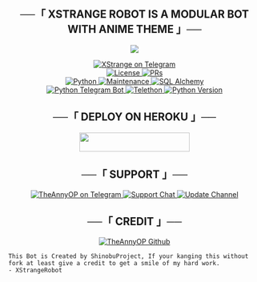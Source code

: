 <h2 align="center">
    ──「 XSTRANGE ROBOT IS A MODULAR BOT WITH ANIME THEME 」──
</h2>

<p align="center">
  <img src="https://telegra.ph/file/ac669f5736ec2d0ec8657.jpg">
</p>

<p align="center">
<a href="https://t.me/XStrangexbot"> <img src="https://img.shields.io/badge/XStrange-Robot-green?style=for-the-badge&logo=telegram" alt="XStrange on Telegram" /> </a></br>
<a href="https://github.com/aniruddha4141/XStrangeRobot/blob/master/LICENSE"> <img src="https://img.shields.io/badge/License-GPLv3-blueviolet?style=for-the-badge" alt="License" /> </a>
<a href="https://makeapullrequest.com"> <img src="https://img.shields.io/badge/PRs-Welcome-yellow?style=for-the-badge" alt="PRs" /></a></br>
<a href="https://www.python.org/"> <img src="https://img.shields.io/badge/Made%20With-Python-orange?style=for-the-badge&logo=python" alt="Python" /> </a>
<a href="https://GitHub.com/aniruddha4141/XStrangeRobot"> <img src="https://img.shields.io/badge/Maintained-No-lightgrey?style=for-the-badge" alt="Maintenance" /> </a>
<a href="https://docs.sqlalchemy.org/en/14/"> <img src="https://img.shields.io/badge/SQL%20Alchemy-1.4.29-green?style=for-the-badge" alt="SQL Alchemy" /> </a><br>
<a href="https://python-telegram-bot.org"> <img src="https://img.shields.io/badge/PTB-13.10-white?style=for-the-badge&logo=github" alt="Python Telegram Bot" /> </a>
<a href="https://docs.telethon.dev"> <img src="https://img.shields.io/badge/Telethon-1.23.0-red?style=for-the-badge&logo=github" alt="Telethon" /> </a>
<a href="https://docs.python.org"> <img src="https://img.shields.io/badge/Python-3.10.1-purple?style=for-the-badge&logo=python" alt="Python Version" /> </a>
</p>

<h2 align="center">
    ──「 DEPLOY ON HEROKU 」──
</h2>

<p align="center"><a href="https://heroku.com/deploy?template=https://github.com/aniruddha4141/XStrangeRobot"> <img src="https://img.shields.io/badge/Deploy%20To%20Heroku-purple?style=for-the-badge&logo=heroku" width="220" height="38.45"/></a></p>


<h2 align="center">
    ──「 SUPPORT 」──
</h2>

<p align="center">
<a href="https://t.me/aniruddha_414"> <img src="https://img.shields.io/badge/TheAnnyOP-User-green?style=for-the-badge&logo=telegram" alt="TheAnnyOP on Telegram" /> </a>
<a href="https://t.me/XStrangeSupport"> <img src="https://img.shields.io/badge/Support-Chat-green?style=for-the-badge&logo=telegram" alt="Support Chat" /> </a>
<a href="https://t.me/XstrangeUpdate"> <img src="https://img.shields.io/badge/Update-Channel-green?style=for-the-badge&logo=telegram" alt="Update Channel" /> </a>
</p>

<h2 align="center">
    ──「 CREDIT 」──
</h2>

<p align="center">
<a href="https://github.com/aniruddha4141"> <img src="https://img.shields.io/badge/aniruddha4141-Github-magenta?style=for-the-badge&logo=github" alt="TheAnnyOP Github" /> </a>
</p>

```
This Bot is Created by ShinobuProject, If your kanging this without fork at least give a credit to get a smile of my hard work.
- XStrangeRobot
```
